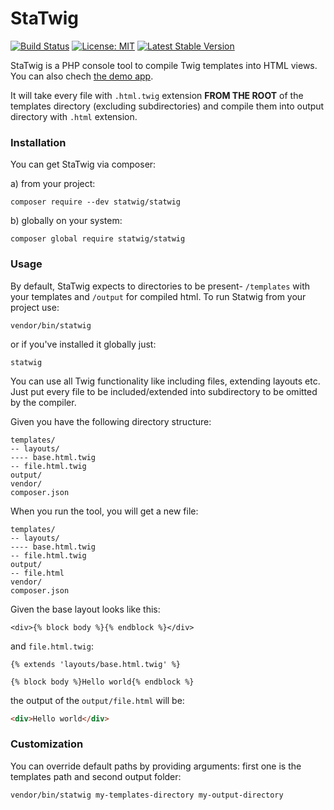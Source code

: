# StaTwig
[![Build Status](https://travis-ci.org/statwig/statwig.svg?branch=master)](https://travis-ci.org/statwig/statwig)
[![License: MIT](https://img.shields.io/badge/License-MIT-yellow.svg)](https://opensource.org/licenses/MIT)
[![Latest Stable Version](https://poser.pugx.org/statwig/statwig/v/stable)](https://packagist.org/packages/statwig/statwig)

StaTwig is a PHP console tool to compile Twig templates into HTML views.
You can also chech [the demo app](https://github.com/statwig/demo).

It will take every file with `.html.twig` extension **FROM THE ROOT** of the templates directory (excluding subdirectories) and compile them into output directory with `.html` extension.

### Installation

You can get StaTwig via composer:

a) from your project:

``` 
composer require --dev statwig/statwig
``` 

b) globally on your system:

```
composer global require statwig/statwig
```

### Usage

By default, StaTwig expects to directories to be present- `/templates` with your templates and `/output` for compiled html.
To run Statwig from your project use:

``` 
vendor/bin/statwig
```

or if you've installed it globally just:

```
statwig
```

You can use all Twig functionality like including files, extending layouts etc. Just put every file to be included/extended into subdirectory to be omitted by the compiler.

Given you have the following directory structure:

``` 
templates/
-- layouts/
---- base.html.twig
-- file.html.twig
output/
vendor/
composer.json
```

When you run the tool, you will get a new file:

``` 
templates/
-- layouts/
---- base.html.twig
-- file.html.twig
output/
-- file.html
vendor/
composer.json
```

Given the base layout looks like this:

```twig
<div>{% block body %}{% endblock %}</div>
```

and `file.html.twig`:

```twig
{% extends 'layouts/base.html.twig' %}

{% block body %}Hello world{% endblock %}
```

the output of the `output/file.html` will be:

```html
<div>Hello world</div>
```

### Customization

You can override default paths by providing arguments: first one is the templates path and second output folder:

```
vendor/bin/statwig my-templates-directory my-output-directory
```